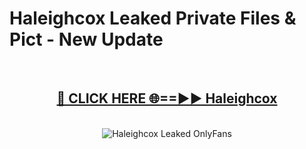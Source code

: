 # Haleighcox Leaked Private Files & Pict - New Update
<br>
<div align="center">
<h2><a href="https://mediafilles.blogspot.com/?title=Haleighcox" rel="nofollow">🔴 CLICK HERE 🌐==►► Haleighcox</a></h2>
<br>
<a href="https://mediafilles.blogspot.com/?title=Haleighcox" rel="nofollow" data-target="animated-image.originalLink"><img src="https://i.ibb.co.com/WyWwxjT/player-gif2.gif" alt="Haleighcox Leaked OnlyFans" style="max-width: 100%; display: inline-block;" data-target="animated-image.originalImage"></a>
</div>
<br>